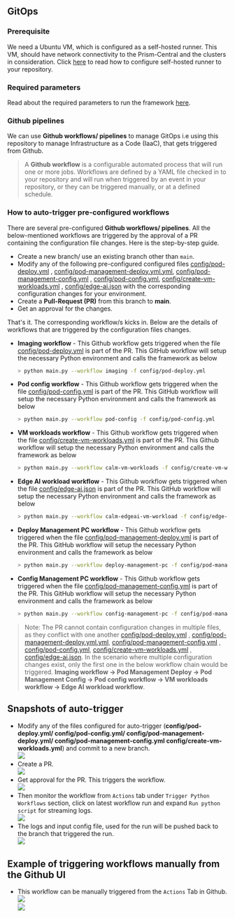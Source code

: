 ## GitOps

### Prerequisite

We need a Ubuntu VM, which is configured as a self-hosted runner. This VM, should have network connectivity to the
Prism-Central and the clusters in consideration.
Click [here](https://docs.github.com/en/actions/hosting-your-own-runners/managing-self-hosted-runners) to read how to
configure self-hosted runner to your repository.

### Required parameters

Read about the required parameters to run the framework [here](../README.md#framework-usage).

### Github pipelines

We can use **Github workflows/ pipelines** to manage GitOps i.e using this repository to manage Infrastructure as a
Code (IaaC), that gets triggered from Github.
> A **Github workflow** is a configurable automated process that will run one or more jobs. Workflows are defined by a
> YAML file checked in to your repository and will run when triggered by an event in your repository, or they can be
> triggered manually, or at a defined schedule.

### How to auto-trigger pre-configured workflows

There are several pre-configured **Github workflows/ pipelines**. All the below-mentioned workflows are triggered by the
approval of a PR containing the configuration file changes.
Here is the step-by-step guide.

- Create a new branch/ use an existing branch other than `main`.
- Modify any of the following pre-configured configured files [config/pod-deploy.yml](pod-deploy.yml)
  , [config/pod-management-deploy.yml.yml](pod-management-deploy.yml.yml), [config/pod-management-config.yml](pod-management-config.yml.yml)
  , [config/pod-config.yml](pod-config.yml), [config/create-vm-workloads.yml](create-vm-workloads.yml)
  , [config/edge-ai.json](edge-ai.json) with the corresponding configuration changes for your environment.
- Create a **Pull-Request (PR)** from this branch to **main**.
- Get an approval for the changes.

That's it. The corresponding workflow/s kicks in. Below are the details of workflows that are triggered by the
configuration files changes.

- **Imaging workflow** - This Github workflow gets triggered when the file [config/pod-deploy.yml](pod-deploy.yml) is part
  of the PR. This GitHub workflow will setup the necessary Python environment and calls the framework as below
    ```sh
    > python main.py --workflow imaging -f config/pod-deploy.yml
    ```
- **Pod config workflow** - This Github workflow gets triggered when the file [config/pod-config.yml](pod-config.yml) is
  part of the PR. This GitHub workflow will setup the necessary Python environment and calls the framework as below
    ```sh
    > python main.py --workflow pod-config -f config/pod-config.yml
    ```
- **VM workloads workflow** - This Github workflow gets triggered when the
  file [config/create-vm-workloads.yml](create-vm-workloads.yml) is part of the PR. This Github workflow will setup the
  necessary Python environment and calls the framework as below
    ```sh
    > python main.py --workflow calm-vm-workloads -f config/create-vm-workloads.yml
    ```
- **Edge AI workload workflow** - This Github workflow gets triggered when the file [config/edge-ai.json](edge-ai.json)
  is part of the PR. This GitHub workflow will setup the necessary Python environment and calls the framework as below
    ```sh
    > python main.py --workflow calm-edgeai-vm-workload -f config/edge-ai.json
    ```  
- **Deploy Management PC workflow** - This Github workflow gets triggered when the file [config/pod-management-deploy.yml](pod-management-deploy.yml) is
  part of the PR. This GitHub workflow will setup the necessary Python environment and calls the framework as below
    ```sh
    > python main.py --workflow deploy-management-pc -f config/pod-management-deploy.yml.yml
    ```
- **Config Management PC workflow** - This Github workflow gets triggered when the file [config/pod-management-config.yml](pod-management-config.yml) is
  part of the PR. This GitHub workflow will setup the necessary Python environment and calls the framework as below
    ```sh
    > python main.py --workflow config-management-pc -f config/pod-management-config.yml.yml
    ```

> Note: The PR cannot contain configuration changes in multiple files, as they conflict with one another [config/pod-deploy.yml](pod-deploy.yml)
> , [config/pod-management-deploy.yml.yml](pod-management-deploy.yml.yml), [config/pod-management-config.yml](pod-management-config.yml.yml)
> , [config/pod-config.yml](pod-config.yml), [config/create-vm-workloads.yml](create-vm-workloads.yml)
> , [config/edge-ai.json](edge-ai.json). In the scenario where multiple configuration changes exist, only the first one in the below workflow chain would be triggered.
> **Imaging workflow -> Pod Management Deploy -> Pod Management Config -> Pod config workflow -> VM workloads workflow -> Edge AI workload workflow**.

## Snapshots of auto-trigger

- Modify any of the files configured for auto-trigger (**config/pod-deploy.yml/ config/pod-config.yml/ config/pod-management-deploy.yml/
  config/pod-management-config.yml config/create-vm-workloads.yml**) and commit to a new branch.  
  ![](../.github/images/new-branch.png)
- Create a PR.  
  ![](../.github/images/new-pr.png)
- Get approval for the PR. This triggers the workflow.  
  ![](../.github/images/approve-pr.png)
- Then monitor the workflow from `Actions` tab under `Trigger Python Workflows` section, click on latest workflow run
  and expand `Run python script` for streaming logs.  
  ![](../.github/images/workflow.png)
- The logs and input config file, used for the run will be pushed back to the branch that triggered the run.  
  ![](../.github/images/logs.png)

## Example of triggering workflows manually from the Github UI

- This workflow can be manually triggered from the `Actions` Tab in Github.  
  ![](../.github/images/actions.png)  
  ![](../.github/images/run_wf.png)
